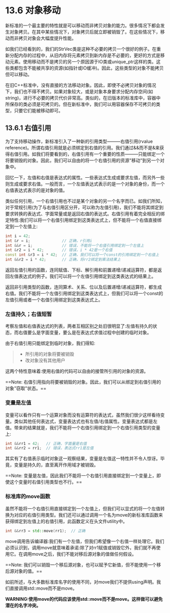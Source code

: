 # 13.6 对象移动
新标准的一个最主要的特性就是可以移动而非拷贝对象的能力。很多情况下都会发生对象拷贝。在其中某些情况下，对象拷贝后就立即被销毁了。在这些情况下，移动而非拷贝对象会大幅度提升性能。

如我们已经看到的，我们的StrVec类是这种不必要的拷贝一个很好的例子。在重新分配内存的过程中，从旧内存将元素拷贝到新内存是不必要的，更好的方式是移动元素。使用移动而不是拷贝的另一个原因源于IO类或unique_ptr这样的类。这些类都包含不能被共享的资源(如指针或IO缓冲)。因此，这些类型的对象不能拷贝但可以移动。

在旧C++标准中，没有直接的方法移动对象。因此，即使不必拷贝对象的情况下，我们也不得不拷贝。如果对象较大，或是对象本身要求分配内存空间(如string)，进行不必要的拷贝代价非常高。类似的，在旧版本的标准库中，容器中所保存的类必须是可拷贝的。但在新标准中，我们可以用容器保存不可拷贝的类型，只要它们能被移动即可。

## 13.6.1 右值引用
为了支持移动操作，新标准引入了一种新的引用类型———右值引用(rvalue reference)。所谓右值引用就是必须绑定到右值的引用。我们通过&&而不是&来获得右值引用。如我们将要看到的，右值引用有一个重要的性质———只能绑定一个将要销毁的对象。因此，我们可以自由的将一个右值引用的资源"移动"到另一个对象中。

回忆一下，左值和右值是表达式的属性。一些表达式生成或要求左值，而另外一些则生成或要求右值。一般而言，一个左值表达式表示的是一个对象的身份，而一个右值表达式表示的是对象的值。

类似任何引用，一个右值引用也不过是某个对象的另一个名字而已。如我们所知，对于常规引用(为了与右值引用区分开，可以称为左值引用)，我们不能将其绑定到要求转换的表达式、字面常量或是返回右值的表达式。右值引用有着完全相反的绑定特性:我们可以将一个右值引用绑定到这类表达式上，但不能将一个右值直接绑定到一个左值上:

```c++
int i = 42;
int &r = i;              // 正确，r引用i
int &&r = i;             // 错误，不能将一个右值引用绑定到一个左值上
int &r2 = i * 42;        // 错误，i * 42是一个右值
const int &r3 = i * 42;  // 正确，我们可以将一个const的引用绑定到一个右值上
int &&r2 = i * 42;       // 正确，将rr2绑定到乘法结果上
```

返回左值引用的函数，连同赋值、下标、解引用和前置递增/递减运算符，都是返回左值表达式的例子。我们可以将一个左值引用绑定到这类表达式的结果上。

返回非引用类型的函数，连同算术、关系、位以及后置递增/递减运算符，都生成右值。我们不能将一个左值引用绑定到这类表达式上，但我们可以将一个const的左值引用或者一个右值引用绑定到这类表达式上。

### 左值持久；右值短暂
考察左值和右值表达式的列表，两者互相区别之处旧很明显了:左值有持久的状态，而右值要么是字面变量，要么是在表达式求值过程中创建的临时对象。

由于右值引用只能绑定到临时对象，我们得知:
> + 所引用的对象将要被销毁
> + 改对象没有其他用户

这两个特性意味着:使用右值的代码可以自由的接管所引用的对象的资源。

==Note:
右值引用指向将要被销毁的对象。因此，我们可以从绑定到右值引用的对象"窃取"状态。==

### 变量是左值
变量可以看作只有一个运算对象而没有运算符的表达式，虽然我们很少这样看待变量。类似其他任何表达式，变量表达式也有左值/右值属性。变量表达式都是左值。带来的结果就是，我们不能将一个右值引用绑定到一个右值引用类型的变量上:

```c++
int &&rr1 = 42;   // 正确，字面量是右值
int &&rr2 = rr1;  // 错误，表达式rr1是左值
```

其实有了右值表示临时对象这一观察结果，变量是左值这一特性并不令人惊讶。毕竟，变量是持久的，直至离开作用域才被销毁。

==Note:
变量是左值，因此我们不能将一个右值引用直接绑定到一个变量上，即使这个变量时右值引用类型也不行。==

### 标准库的move函数
虽然不能将一个右值引用直接绑定到一个左值上，但我们可以显式的将一个左值转换为对应的右值引用类型。我们还可以通过调用一个名为move的新标准库函数来获得绑定到左值上的右值引用，此函数定义在头文件utility中。

```c++
int &&rr3 = std::move(rr1);  // 正确
```

move调用告诉编译器:我们有一个左值，但我们希望像一个右值一样处理它。我们必须认识到，调用move就意味着承诺:除了对rr1赋值或销毁它外，我们就不再使用它。在调用move之后，我们不能对移后源对象的值做任何假设。

==Note:
我们可以销毁一个移后源对象，也可以赋予它新值，但不能使用一个移后源对象的值。==

如前所述，与大多数标准库名字的使用不同，对move我们不提供using声明。我们直接调用std::move而不是move。

**WARNING:使用move的代码应该使用std::move而不是move。这样做可以避免潜在的名字冲突。**
